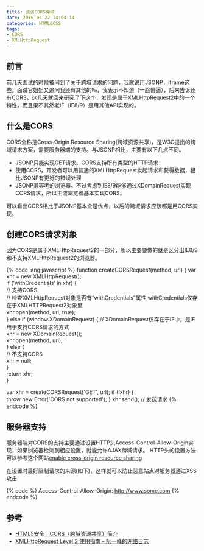 ```yaml
---
title: 谈谈CORS跨域
date: 2016-03-22 14:04:14
categories: HTML&CSS
tags:
- CORS
- XMLHttpRequest
---
```


## 前言

前几天面试的时候被问到了关于跨域请求的问题，我就说用JSONP，iframe这些。面试官姐姐又追问我还有其他的吗，我表示不知道（一脸懵逼），后来告诉还有CORS，这几天就回来研究了下这个，发现是属于XMLHttpRequest2中的一个特性，而且果不其然老IE（IE8/9）是用其他API实现的。

## 什么是CORS

CORS全称是Cross-Origin Resource Sharing(跨域资源共享)，是W3C提出的跨域请求方案，需要服务器端的支持。与JSONP相比，主要有以下几点不同。
* JSONP只能实现GET请求。CORS支持所有类型的HTTP请求
* 使用CORS，开发者可以用普通的XMLHttpRequest发起请求和获得数据，相比JSONP有更好的错误处理
* JSONP兼容老的浏览器。不过考虑到IE8/9能够通过XDomainRequest实现CORS请求，所以主流浏览器基本实现CORS。

<!-- More -->

可以看出CORS相比于JSONP基本全是优点，以后的跨域请求应该都是用CORS实现。

## 创建CORS请求对象

因为CORS是属于XMLHttpRequest2的一部分，所以主要要做的就是区分出IE8/9和不支持XMLHttpRequest2的浏览器。

{% code lang:javascript %}
function createCORSRequest(method, url) {
    var xhr = new XMLHttpRequest();    
    if ('withCredentials' in xhr) {    
        // 支持CORS    
        // 检查XMLHttpRequest对象是否有“withCredentials”属性,withCredentials仅存在于XMLHTTPRequest2对象里    
        xhr.open(method, url, true);    
    } else if (window.XDomainRequest) {
        // XDomainRequest仅存在于IE中，是IE用于支持CORS请求的方式    
        xhr = new XDomainRequest();    
        xhr.open(method, url);    
    } else {    
        // 不支持CORS    
        xhr = null;    
    }    
    return xhr;    
}    

var xhr = createCORSRequest('GET', url);
if (!xhr) {    
    throw new Error('CORS not supported');
}
xhr.send(); // 发送请求
{% endcode %}

## 服务器支持

服务器端对CORS的支持主要通过设置HTTP头Access-Control-Allow-Origin实现，如果浏览器检测到相应设置，就能允许AJAX跨域请求。
HTTP头的设置方法可以参考这个网站[enable cross-origin resource sharing](http://enable-cors.org/)

在设置时最好限制请求的来源(如下)，这样就可以防止恶意站点对服务器通过XSS攻击

{% code %}
Access-Control-Allow-Origin: http://www.some.com
{% endcode %}

## 参考
* [HTML5安全：CORS（跨域资源共享）简介](http://www.cnblogs.com/yuzhongwusan/p/3677955.html)
* [XMLHttpRequest Level 2 使用指南 - 阮一峰的网络日志](http://www.ruanyifeng.com/blog/2012/09/xmlhttprequest_level_2.html)
